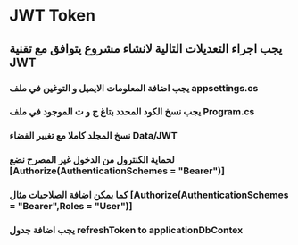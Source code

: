 ﻿# JWT Token
## يجب اجراء التعديلات التالية لانشاء مشروع يتوافق مع تقنية JWT
### يجب اضافة المعلومات الايميل و التوغين في ملف  appsettings.cs
### يجب نسخ الكود المحدد بتاغ ج و ت الموجود في ملف Program.cs 
### نسخ المجلد كاملا مع تغيير الفضاء Data/JWT
### لحماية الكنترول من الدخول غير المصرح نضع  [Authorize(AuthenticationSchemes = "Bearer")]
### كما يمكن اضافة الصلاحيات مثال [Authorize(AuthenticationSchemes = "Bearer",Roles = "User")]
### يجب اضافة جدول refreshToken to applicationDbContex
